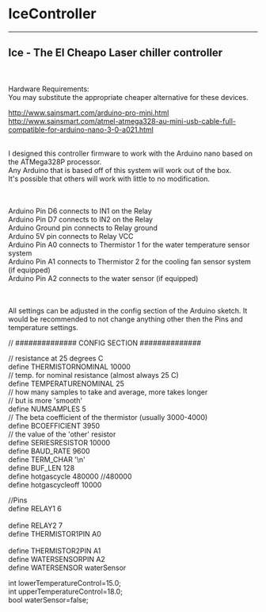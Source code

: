 # IceController
  -------------
Ice - The El Cheapo Laser chiller controller
 -------------------------------------------
  <br> <br>
 Hardware Requirements:  <br>
 You may substitute the appropriate cheaper alternative for these devices.  <br>
 
 http://www.sainsmart.com/arduino-pro-mini.html <br>
 http://www.sainsmart.com/atmel-atmega328-au-mini-usb-cable-full-compatible-for-arduino-nano-3-0-a021.html <br> <br>
 
 
I designed this controller firmware to work with the Arduino nano based on the ATMega328P processor. <br>
Any Arduino that is based off of this system will work out of the box.  <br>
It's possible that others will work with little to no modification.  <br> <br> <br>

Arduino Pin D6 connects to IN1 on the Relay <br>
Arduino Pin D7 connects to IN2 on the Relay <br>
Arduino Ground pin connects to Relay ground  <br>
Arduino 5V pin connects to Relay VCC  <br>
Arduino Pin A0 connects to Thermistor 1 for the water temperature sensor system <br>
Arduino Pin A1 connects to Thermistor 2 for the cooling fan sensor system  (if equipped) <br>
Arduino Pin A2 connects to the water sensor (if equipped) <br><br><br>


All settings can be adjusted in the config section of the Arduino sketch. It would be recommended to not change anything other then the Pins and temperature settings. <br>

// ############## CONFIG SECTION ##############<br>

// resistance at 25 degrees C<br>
define THERMISTORNOMINAL 10000     <br>
// temp. for nominal resistance (almost always 25 C)<br>
define TEMPERATURENOMINAL 25   <br>
// how many samples to take and average, more takes longer<br>
// but is more 'smooth'<br>
define NUMSAMPLES 5<br>
// The beta coefficient of the thermistor (usually 3000-4000)<br>
define BCOEFFICIENT 3950<br>
// the value of the 'other' resistor<br>
define SERIESRESISTOR 10000   <br>
define BAUD_RATE 9600<br>
define TERM_CHAR '\n'<br>
define BUF_LEN   128<br>
define hotgascycle 480000 //480000<br>
define hotgascycleoff 10000<br>

//Pins<br>
define RELAY1  6  <br>                     
define RELAY2  7<br>
define THERMISTOR1PIN A0 <br>       
define THERMISTOR2PIN A1<br>
define WATERSENSORPIN A2<br>
define WATERSENSOR waterSensor<br>

int lowerTemperatureControl=15.0;<br>
int upperTemperatureControl=18.0;<br>
bool waterSensor=false;<br>
